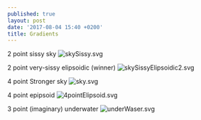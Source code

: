 ```yaml
---
published: true
layout: post
date: '2017-08-04 15:40 +0200'
title: Gradients
---
```

2 point sissy sky
![skySissy.svg]({{site.baseurl}}/media/skySissy.svg)

2 point very-sissy elipsoidic (winner)
![skySissyElipsoidic2.svg]({{site.baseurl}}/media/skySissyElipsoidic2.svg)

4 point Stronger sky
![sky.svg]({{site.baseurl}}/media/sky.svg)

4 point epipsoid
![4pointElipsoid.svg]({{site.baseurl}}/media/4pointElipsoid.svg)

3 point (imaginary) underwater
![underWaser.svg]({{site.baseurl}}/media/underWaser.svg)

